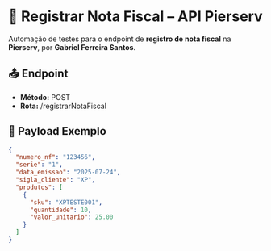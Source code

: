# 📄 Registrar Nota Fiscal – API Pierserv

Automação de testes para o endpoint de **registro de nota fiscal** na **Pierserv**, por **Gabriel Ferreira Santos**.

## 📤 Endpoint

- **Método:** POST
- **Rota:** /registrarNotaFiscal

## 🧾 Payload Exemplo

```json
{
  "numero_nf": "123456",
  "serie": "1",
  "data_emissao": "2025-07-24",
  "sigla_cliente": "XP",
  "produtos": [
    {
      "sku": "XPTESTE001",
      "quantidade": 10,
      "valor_unitario": 25.00
    }
  ]
}
